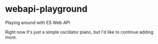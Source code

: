 # webapi-playground
Playing around with ES Web API

Right now it's just a simple oscillator piano, but I'd like to continue adding more.
